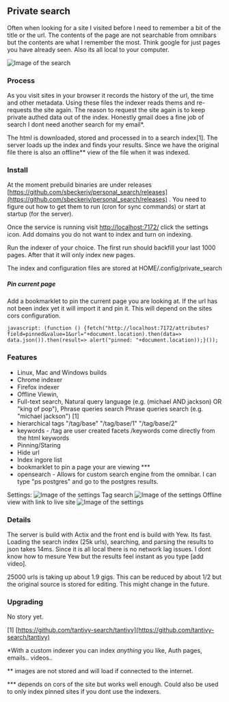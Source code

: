 ## Private search
Often when looking for a site I visited before I need to remember a bit of the title or the url. The contents of the page are not searchable from omnibars but the contents are what I remember the most. Think google for just pages you have already seen. Also its all local to your computer. 

![Image of the search](https://raw.githubusercontent.com/sbeckeriv/personal_search/master/images/search.png)

### Process 

As you visit sites in your browser it records the history of the url, the time and other metadata. Using these files the indexer reads thems and re-requests the site again. The reason to request the site again is to keep private authed data out of the index. Honestly gmail does a fine job of search I dont need another search for my email*.

The html is downloaded, stored and processed in to a search index[1]. The server loads up the index and finds your results. Since we have the original file there is also an offline** view of the file when it was indexed.


### Install

At the moment prebuild binaries are under releases [https://github.com/sbeckeriv/personal_search/releases](https://github.com/sbeckeriv/personal_search/releases) . You need to figure out how to get them to run (cron for sync commands) or start at startup (for the server). 

Once the service is running visit [http://localhost:7172/](http://localhost:7172/)  click the settings icon. Add domains you do not want to index and turn on indexing.

Run the indexer of your choice. The first run should backfill your last 1000 pages. After that it will only index new pages.

The index and configuration files are stored at HOME/.config/private_search

##### Pin current page

Add a bookmarklet to pin the current page you are looking at. If the url has not been index yet it will import it and pin it. This will depend on the sites cors configuration.

```
javascript: (function () {fetch("http://localhost:7172/attributes?field=pinned&value=1&url="+document.location).then(data=> data.json()).then(result=> alert("pinned: "+document.location));}());
```

### Features

* Linux, Mac and Windows builds
* Chrome indexer
* Firefox indexer
* Offline Viewin,
* Full-text search, Natural query language (e.g. (michael AND jackson) OR "king of pop"), Phrase queries search Phrase queries search (e.g. "michael jackson") [1]
* hierarchical tags "/tag/base" "/tag/base/1" "/tag/base/2"
* keywords - /tag are user created facets /keywords come directly from the html keywords
* Pinning/Staring
* Hide url
* Index ingore list
* bookmarklet to pin a page your are viewing ***
* opensearch - Allows for custom search engine from the omnibar. I can type "ps postgres" and go to the postgres results.

Settings:
![Image of the settings](https://raw.githubusercontent.com/sbeckeriv/personal_search/master/images/settings.png)
Tag search
![Image of the settings](https://raw.githubusercontent.com/sbeckeriv/personal_search/master/images/tags.png)
Offline view with link to live site
![Image of the settings](https://raw.githubusercontent.com/sbeckeriv/personal_search/master/images/offline.png)



### Details

The server is build with Actix and the front end is build with Yew. Its fast. Loading the search index (25k urls), searching, and parsing the results to json takes 14ms. Since it is all local there is no network lag issues. I dont know how to mesure Yew but the results feel instant as you type [add video]. 

25000 urls is taking up about 1.9 gigs. This can be reduced by about 1/2 but the original source is stored for editing. This might change in the future. 

### Upgrading

No story yet. 


[1]  [https://github.com/tantivy-search/tantivy](https://github.com/tantivy-search/tantivy)

*With a custom indexer you can index *anything* you like, Auth pages, emails.. videos..

** images are not stored and will load if connected to the internet. 

*** depends on cors of the site but works well enough. Could also be used to only index pinned sites if you dont use the indexers.
